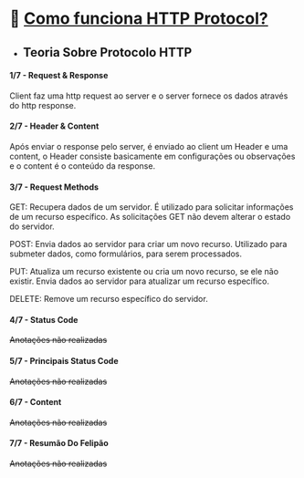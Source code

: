 # 🚀 <u>Como funciona HTTP Protocol?</u>
* ## Teoria Sobre Protocolo HTTP
#### 1/7 - Request & Response

Client faz uma http request ao server e o server fornece os dados através do http response.

#### 2/7 - Header & Content

Após enviar o response pelo server, é enviado ao client um Header e uma content, o Header consiste basicamente em configurações ou observações e o content é o conteúdo da response.

#### 3/7 - Request Methods

GET: Recupera dados de um servidor. É utilizado para solicitar informações de um recurso específico. As solicitações GET não devem alterar o estado do servidor.

POST: Envia dados ao servidor para criar um novo recurso. Utilizado para submeter dados, como formulários, para serem processados.

PUT: Atualiza um recurso existente ou cria um novo recurso, se ele não existir. Envia dados ao servidor para atualizar um recurso específico.

DELETE: Remove um recurso específico do servidor.

#### 4/7 - Status Code

~~Anotações não realizadas~~

#### 5/7 - Principais Status Code

~~Anotações não realizadas~~

#### 6/7 - Content

~~Anotações não realizadas~~

#### 7/7 - Resumão Do Felipão

~~Anotações não realizadas~~

